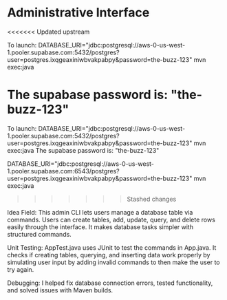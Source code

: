 # Administrative Interface
<<<<<<< Updated upstream

To launch: DATABASE_URI="jdbc:postgresql://aws-0-us-west-1.pooler.supabase.com:5432/postgres?user=postgres.ixqgeaxiniwbvakpabpy&password=the-buzz-123" mvn exec:java

The supabase password is: "the-buzz-123"
=======
To launch: DATABASE_URI="jdbc:postgresql://aws-0-us-west-1.pooler.supabase.com:5432/postgres?user=postgres.ixqgeaxiniwbvakpabpy&password=the-buzz-123" mvn exec:java
The supabase password is: "the-buzz-123"

DATABASE_URI="jdbc:postgresql://aws-0-us-west-1.pooler.supabase.com:6543/postgres?user=postgres.ixqgeaxiniwbvakpabpy&password=the-buzz-123" mvn exec:java

>>>>>>> Stashed changes

Idea Field: This admin CLI lets users manage a database table via commands. Users can create tables, add, update, query, and delete rows easily through the interface. It makes database tasks simpler with structured commands.

Unit Testing: AppTest.java uses JUnit to test the commands in App.java. It checks if creating tables, querying, and inserting data work properly by simulating user input by adding invalid commands to then make the user to try again.

Debugging: I helped fix database connection errors, tested functionality, and solved issues with Maven builds.